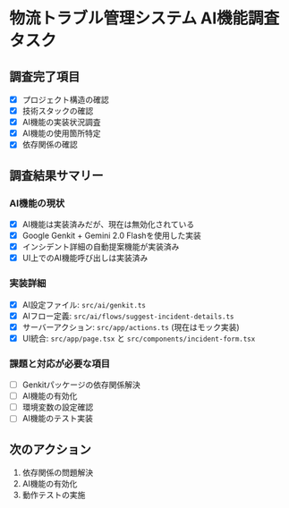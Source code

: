 # 物流トラブル管理システム AI機能調査タスク

## 調査完了項目
- [x] プロジェクト構造の確認
- [x] 技術スタックの確認
- [x] AI機能の実装状況調査
- [x] AI機能の使用箇所特定
- [x] 依存関係の確認

## 調査結果サマリー

### AI機能の現状
- [x] AI機能は実装済みだが、現在は無効化されている
- [x] Google Genkit + Gemini 2.0 Flashを使用した実装
- [x] インシデント詳細の自動提案機能が実装済み
- [x] UI上でのAI機能呼び出しは実装済み

### 実装詳細
- [x] AI設定ファイル: `src/ai/genkit.ts`
- [x] AIフロー定義: `src/ai/flows/suggest-incident-details.ts`
- [x] サーバーアクション: `src/app/actions.ts` (現在はモック実装)
- [x] UI統合: `src/app/page.tsx` と `src/components/incident-form.tsx`

### 課題と対応が必要な項目
- [ ] Genkitパッケージの依存関係解決
- [ ] AI機能の有効化
- [ ] 環境変数の設定確認
- [ ] AI機能のテスト実装

## 次のアクション
1. 依存関係の問題解決
2. AI機能の有効化
3. 動作テストの実施
